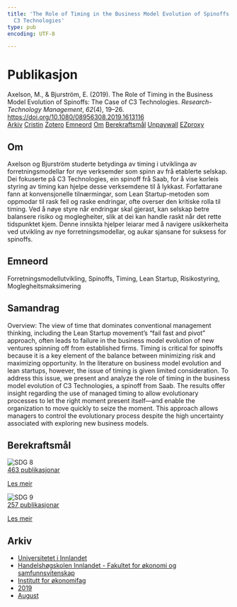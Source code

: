```yaml
---
title: 'The Role of Timing in the Business Model Evolution of Spinoffs: The Case of
  C3 Technologies'
type: pub
encoding: UTF-8

---
```

<h1>Publikasjon</h1>
<article id="csl-bib-container-2F37EY5U" class="csl-bib-container">
  <div class="csl-bib-body"> <div class="csl-entry">Axelson, M., &#38; Bjurström, E. (2019). The Role of Timing in the Business Model Evolution of Spinoffs: The Case of C3 Technologies. <i>Research-Technology Management</i>, <i>62</i>(4), 19–26. <a href="https://doi.org/10.1080/08956308.2019.1613116">https://doi.org/10.1080/08956308.2019.1613116</a></div> </div>
  <div class="csl-bib-buttons">
    <a href="#taxonomy-article-2F37EY5U" alt="archive" class="csl-bib-button">Arkiv</a>
    <a href="https://app.cristin.no/results/show.jsf?id=1719850" alt="Cristin" class="csl-bib-button">Cristin</a>
    <a href="http://zotero.org/groups/5881554/items/2F37EY5U" alt="Zotero" class="csl-bib-button">Zotero</a>
    <a href="#keywords-article-2F37EY5U" alt="keywords" class="csl-bib-button">Emneord</a>
    <a href="#about-article-2F37EY5U" alt="about_pub" class="csl-bib-button">Om</a>
    <a href="#sdg-article-2F37EY5U" alt="sdg" class="csl-bib-button">Berekraftsmål</a>
    <a href="https://www.tandfonline.com/doi/pdf/10.1080/08956308.2019.1613116?needAccess=true&amp;" alt="Unpaywall" class="csl-bib-button">Unpaywall</a>
    <a href="https://www.tandfonline.com/doi/pdf/10.1080/08956308.2019.1613116?needAccess=true&amp;" alt="EZproxy" class="csl-bib-button">EZproxy</a>
  </div>
  <div id="csl-bib-meta-container-2F37EY5U"></div>
</article>
<div id="csl-bib-meta-2F37EY5U" class="csl-bib-meta">
  <article id="about-article-2F37EY5U" class="about_pub-article">
    <h1>Om</h1>
    Axelson og Bjurström studerte betydinga av timing i utviklinga av forretningsmodellar for nye verksemder som spinn av frå etablerte selskap. Dei fokuserte på C3 Technologies, ein spinoff frå Saab, for å vise korleis styring av timing kan hjelpe desse verksemdene til å lykkast. Forfattarane fann at konvensjonelle tilnærmingar, som Lean Startup-metoden som oppmodar til rask feil og raske endringar, ofte overser den kritiske rolla til timing. Ved å nøye styre når endringar skal gjerast, kan selskap betre balansere risiko og moglegheiter, slik at dei kan handle raskt når det rette tidspunktet kjem. Denne innsikta hjelper leiarar med å navigere usikkerheita ved utvikling av nye forretningsmodellar, og aukar sjansane for suksess for spinoffs.
  </article>
  <article id="keywords-article-2F37EY5U" class="keywords-article">
    <h1>Emneord</h1>
    Forretningsmodellutvikling, Spinoffs, Timing, Lean Startup, Risikostyring, Moglegheitsmaksimering
  </article>
  <article id="abstract-article-2F37EY5U" class="abstract-article">
    <h1>Samandrag</h1>
    Overview: The view of time that dominates conventional management thinking, including the Lean Startup movement’s “fail fast and pivot” approach, often leads to failure in the business model evolution of new ventures spinning off from established firms. Timing is critical for spinoffs because it is a key element of the balance between minimizing risk and maximizing opportunity. In the literature on business model evolution and lean startups, however, the issue of timing is given limited consideration. To address this issue, we present and analyze the role of timing in the business model evolution of C3 Technologies, a spinoff from Saab. The results offer insight regarding the use of managed timing to allow evolutionary processes to let the right moment present itself—and enable the organization to move quickly to seize the moment. This approach allows managers to control the evolutionary process despite the high uncertainty associated with exploring new business models.
  </article>
  <article id="sdg-article-2F37EY5U" class="sdg-article">
    <h1>Berekraftsmål</h1>
    <div class="sdg-container"><div id="sdg8" class="sdg">
        <img src="{{< params subfolder >}}images/sdg/sdg08_nn.png" class="image" alt="SDG 8">
        <div class="sdg-overlay">
          <a href="{{< params subfolder >}}nn/archive/?sdg=8#archive" class="sdg-publication-count"><span>463</span> publikasjonar</a>
          <p><a href="https://fn.no/om-fn/fns-baerekraftsmaal/anstendig-arbeid-og-oekonomisk-vekst?lang=nno-NO" class="sdg-read-more">Les meir</a></p>
        </div>
      </div> <div id="sdg9" class="sdg">
        <img src="{{< params subfolder >}}images/sdg/sdg09_nn.png" class="image" alt="SDG 9">
        <div class="sdg-overlay">
          <a href="{{< params subfolder >}}nn/archive/?sdg=9#archive" class="sdg-publication-count"><span>257</span> publikasjonar</a>
          <p><a href="https://fn.no/om-fn/fns-baerekraftsmaal/industri-innovasjon-og-infrastruktur?lang=nno-NO" class="sdg-read-more">Les meir</a></p>
        </div>
      </div></div>
  </article>
  <article id="taxonomy-article-2F37EY5U" class="taxonomy-article">
    <h1>Arkiv</h1>
    <ul>
      <li><a href="{{< params subfolder >}}nn/archive/?key=3DCRN523">Universitetet i Innlandet</a></li>
      <li><a href="{{< params subfolder >}}nn/archive/?key=DU8Q9LN9">Handelshøgskolen Innlandet - Fakultet for økonomi og samfunnsvitenskap</a></li>
      <li><a href="{{< params subfolder >}}nn/archive/?key=3IQA89I8">Institutt for økonomifag</a></li>
      <li><a href="{{< params subfolder >}}nn/archive/?key=9V5B7Z44">2019</a></li>
      <li><a href="{{< params subfolder >}}nn/archive/?key=TH2HTY3F">August</a></li>
    </ul>
  </article>
</div>
